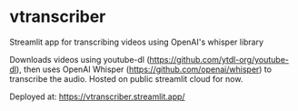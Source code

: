 # vtranscriber
Streamlit app for transcribing videos using OpenAI's whisper library

Downloads videos using youtube-dl (https://github.com/ytdl-org/youtube-dl), then uses OpenAI Whisper (https://github.com/openai/whisper) to transcribe the audio. Hosted on public streamlit cloud for now.

Deployed at: https://vtranscriber.streamlit.app/